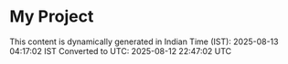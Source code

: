 # My Project

This content is dynamically generated in Indian Time (IST): 2025-08-13 04:17:02 IST
Converted to UTC: 2025-08-12 22:47:02 UTC
